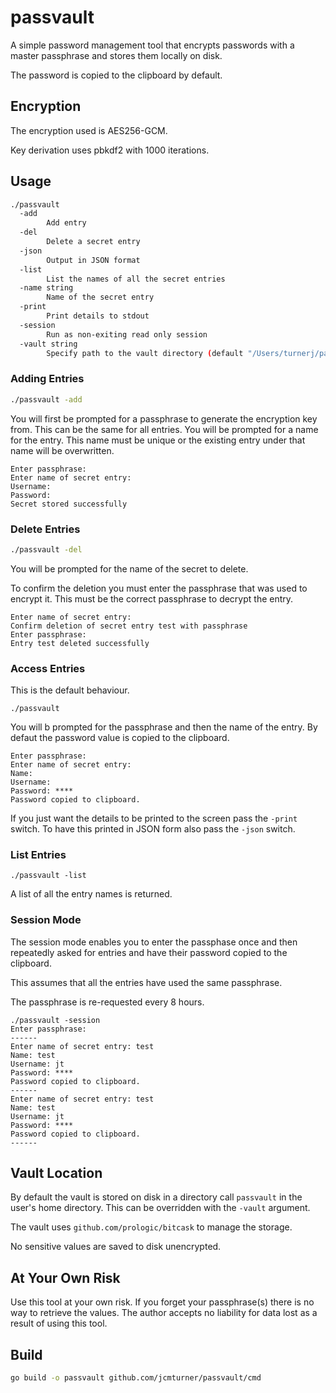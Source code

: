 # passvault

A simple password management tool that encrypts passwords with a master
passphrase and stores them locally on disk.

The password is copied to the clipboard by default.

## Encryption
The encryption used is AES256-GCM.

Key derivation uses pbkdf2 with 1000 iterations.

## Usage
```bash
./passvault
  -add
        Add entry
  -del
        Delete a secret entry
  -json
        Output in JSON format
  -list
        List the names of all the secret entries
  -name string
        Name of the secret entry
  -print
        Print details to stdout
  -session
        Run as non-exiting read only session
  -vault string
        Specify path to the vault directory (default "/Users/turnerj/passvault")
```

### Adding Entries
```bash
./passvault -add
```
You will first be prompted for a passphrase to generate the encryption key from.
This can be the same for all entries.
You will be prompted for a name for the entry. This name must be unique or
the existing entry under that name will be overwritten.

```
Enter passphrase: 
Enter name of secret entry: 
Username: 
Password: 
Secret stored successfully
```

### Delete Entries
```bash
./passvault -del
```
You will be prompted for the name of the secret to delete.

To confirm the deletion you must enter the passphrase that was used to encrypt it.
This must be the correct passphrase to decrypt the entry.
```
Enter name of secret entry: 
Confirm deletion of secret entry test with passphrase
Enter passphrase: 
Entry test deleted successfully
```

### Access Entries
This is the default behaviour.
```
./passvault
```
You will b prompted for the passphrase and then the name of the entry.
By defaut the password value is copied to the clipboard.
```
Enter passphrase: 
Enter name of secret entry: 
Name: 
Username: 
Password: ****
Password copied to clipboard.
```
If you just want the details to be printed to the screen pass the ``-print`` switch.
To have this printed in JSON form also pass the ``-json`` switch.

### List Entries
```
./passvault -list
```
A list of all the entry names is returned.

### Session Mode
The session mode enables you to enter the passphase once and then repeatedly asked for entries
and have their password copied to the clipboard.

This assumes that all the entries have used the same passphrase.

The passphrase is re-requested every 8 hours.

```
./passvault -session
Enter passphrase: 
------
Enter name of secret entry: test
Name: test
Username: jt
Password: ****
Password copied to clipboard.
------
Enter name of secret entry: test
Name: test
Username: jt
Password: ****
Password copied to clipboard.
------
```

## Vault Location
By default the vault is stored on disk in a directory call ``passvault`` in the user's
home directory.
This can be overridden with the ``-vault`` argument.

The vault uses ``github.com/prologic/bitcask`` to manage the storage.

No sensitive values are saved to disk unencrypted.

## At Your Own Risk
Use this tool at your own risk.
If you forget your passphrase(s) there is no way to retrieve the values.
The author accepts no liability for data lost as a result of using this tool.

## Build
```bash
go build -o passvault github.com/jcmturner/passvault/cmd
```